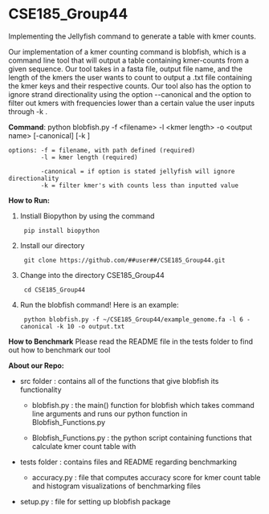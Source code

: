 # CSE185_Group44

Implementing the Jellyfish command to generate a table with kmer counts.

Our implementation of a kmer counting command is blobfish, which is a command line tool that will output a table containing kmer-counts from a given sequence. Our tool takes in a fasta file, output file name, and the length of the kmers the user wants to count to output a .txt file containing the kmer keys and their respective counts. Our tool also has the option to ignore strand directionality using the option --canonical and the option to filter out kmers with frequencies lower than a certain value the user inputs through -k <frequency>.

__Command__: python blobfish.py -f &lt;filename&gt; -l &lt;kmer length&gt; -o &lt;output name&gt; [-canonical] [-k <filter kmers>]

    options: -f = filename, with path defined (required)
             -l = kmer length (required)
             
             -canonical = if option is stated jellyfish will ignore directionality
             -k = filter kmer's with counts less than inputted value


__How to Run:__
1) Instiall Biopython by using the command 
    
        pip install biopython
2) Install our directory
   
        git clone https://github.com/##user##/CSE185_Group44.git
3) Change into the directory CSE185_Group44
   
        cd CSE185_Group44
4) Run the blobfish command! Here is an example:
    
        python blobfish.py -f ~/CSE185_Group44/example_genome.fa -l 6 -canonical -k 10 -o output.txt
    
__How to Benchmark__
    Please read the README file in the tests folder to find out how to benchmark our tool
    
 __About our Repo:__
    
- src folder : contains all of the functions that give blobfish its functionality
    
    - blobfish.py : the main() function for blobfish which takes command line arguments and runs our python function in Blobfish_Functions.py
    
    - Blobfish_Functions.py : the python script containing functions that calculate kmer count table with
    
- tests folder : contains files and README regarding benchmarking
    
    - accuracy.py : file that computes accuracy score for kmer count table and histogram visualizations of benchmarking files
    
- setup.py : file for setting up blobfish package
